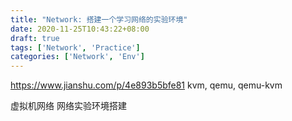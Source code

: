 ```yaml
---
title: "Network: 搭建一个学习网络的实验环境"
date: 2020-11-25T10:43:22+08:00
draft: true
tags: ['Network', 'Practice']
categories: ['Network', 'Env']
---
```


https://www.jianshu.com/p/4e893b5bfe81  kvm, qemu, qemu-kvm

虚拟机网络
网络实验环境搭建
